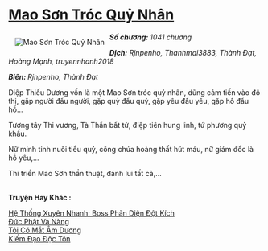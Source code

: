 <a href="https://utruyen.com/mao-son-troc-quy-nhan/17567/" title="Mao Sơn Tróc Quỷ Nhân"><h1>Mao Sơn Tróc Quỷ Nhân</h1></a><div style="display:table"><img align="right" style="float: left; padding: 10px;" src="https://utruyen.com/images/story/200x260/mao-son-troc-quy-nhan.jpg" alt="Mao Sơn Tróc Quỷ Nhân"><b><i>Số chương: </i></b><i>1041 chương</i><p></p><b><i>Dịch:</i></b><i> Rjnpenho, Thanhmai3883, Thành Đạt, Hoàng Mạnh, truyennhanh2018<p></p><b>Biên: </b>Rjnpenho, Thành Đạt<p></p></i>Diệp Thiếu Dương vốn là một Mao Sơn tróc quỷ nhân, dũng cảm tiến vào đô thị, gặp người đấu người, gặp quỷ đấu quỷ, gặp yêu đấu yêu, gặp hồ đấu hồ...<p></p>Tương tây Thi vương, Tà Thần bất tử, điệp tiên hung linh, tứ phương quỷ khấu.<p></p>Nữ minh tinh nuôi tiểu quỷ, công chúa hoàng thất hút máu, nữ giám đốc là hồ yêu,...<p></p>Thi triển Mao Sơn thần thuật, đánh lui tất cả,...</div><p><br><b>Truyện Hay Khác :</b></p><a href="https://utruyen.com/he-thong-xuyen-nhanh-boss-phan-dien-dot-kich/17449/" alt="Hệ Thống Xuyên Nhanh: Boss Phản Diện Đột Kích">Hệ Thống Xuyên Nhanh: Boss Phản Diện Đột Kích</a><br/><a href="https://truyenhot2020.wordpress.com/2019/12/11/duc-phat-va-nang/" alt="Đức Phật Và Nàng">Đức Phật Và Nàng</a><br/><a href="https://github.com/quanluxury/ngontinhhot/tree/master/truyenhay/19019/" alt="Tôi Có Mắt Âm Dương">Tôi Có Mắt Âm Dương</a><br/><a href="https://github.com/quanluxury/truyenhot/tree/master/truyenhay/14212/" alt="Kiếm Đạo Độc Tôn">Kiếm Đạo Độc Tôn</a><br/>